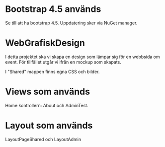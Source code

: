 # Bootstrap 4.5 används
Se till att ha bootstrap 4.5. Uppdatering sker via NuGet manager.

# WebGrafiskDesign

I detta projektet ska vi skapa en design som lämpar sig för en webbsida om event. 
För tillfället utgår vi ifrån en mockup som skapats. 

I "Shared" mappen finns egna CSS och bilder.

# Views som används
Home kontrollern: About och AdminTest.

# Layout som används
LayoutPageShared och LayoutAdmin


